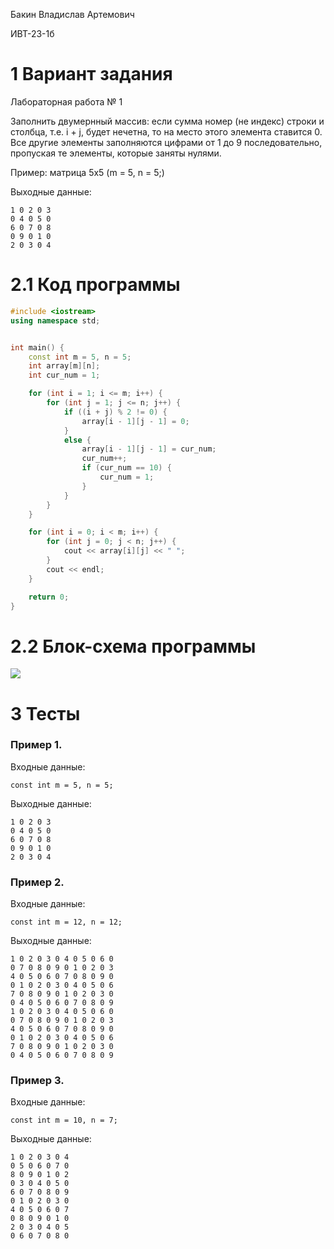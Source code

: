 Бакин Владислав Артемович

ИВТ-23-1б

# 1 Вариант задания

Лабораторная работа № 1

Заполнить двумернный массив: если сумма номер (не индекс) строки и столбца, т.е. i + j, будет нечетна, то на место этого элемента ставится 0. Все другие элементы заполняются цифрами от 1 до 9 последовательно, пропуская те элементы, которые заняты нулями.

Пример: матрица 5x5 (m = 5, n = 5;)

Выходные данные:

```
1 0 2 0 3
0 4 0 5 0
6 0 7 0 8
0 9 0 1 0
2 0 3 0 4
```

# 2.1 Код программы

```cpp
#include <iostream>
using namespace std;


int main() {
    const int m = 5, n = 5;
    int array[m][n];
    int cur_num = 1;

    for (int i = 1; i <= m; i++) {
        for (int j = 1; j <= n; j++) {
            if ((i + j) % 2 != 0) {
                array[i - 1][j - 1] = 0;
            }
            else {
                array[i - 1][j - 1] = cur_num;
                cur_num++;
                if (cur_num == 10) {
                    cur_num = 1;
                }
            }
        }
    }

    for (int i = 0; i < m; i++) {
        for (int j = 0; j < n; j++) {
            cout << array[i][j] << " ";
        }
        cout << endl;
    }

    return 0;
}
```

# 2.2 Блок-схема программы

<image src="images/1.png">

# 3 Тесты

### Пример 1.

Входные данные:

`const int m = 5, n = 5;`

Выходные данные:

```
1 0 2 0 3
0 4 0 5 0
6 0 7 0 8
0 9 0 1 0
2 0 3 0 4
```

### Пример 2.

Входные данные:

`const int m = 12, n = 12;`

Выходные данные:

```
1 0 2 0 3 0 4 0 5 0 6 0 
0 7 0 8 0 9 0 1 0 2 0 3 
4 0 5 0 6 0 7 0 8 0 9 0 
0 1 0 2 0 3 0 4 0 5 0 6 
7 0 8 0 9 0 1 0 2 0 3 0 
0 4 0 5 0 6 0 7 0 8 0 9 
1 0 2 0 3 0 4 0 5 0 6 0 
0 7 0 8 0 9 0 1 0 2 0 3 
4 0 5 0 6 0 7 0 8 0 9 0 
0 1 0 2 0 3 0 4 0 5 0 6 
7 0 8 0 9 0 1 0 2 0 3 0 
0 4 0 5 0 6 0 7 0 8 0 9 
```

### Пример 3.

Входные данные:

`const int m = 10, n = 7;`

Выходные данные:

```
1 0 2 0 3 0 4 
0 5 0 6 0 7 0 
8 0 9 0 1 0 2 
0 3 0 4 0 5 0 
6 0 7 0 8 0 9 
0 1 0 2 0 3 0 
4 0 5 0 6 0 7 
0 8 0 9 0 1 0 
2 0 3 0 4 0 5 
0 6 0 7 0 8 0 
```
